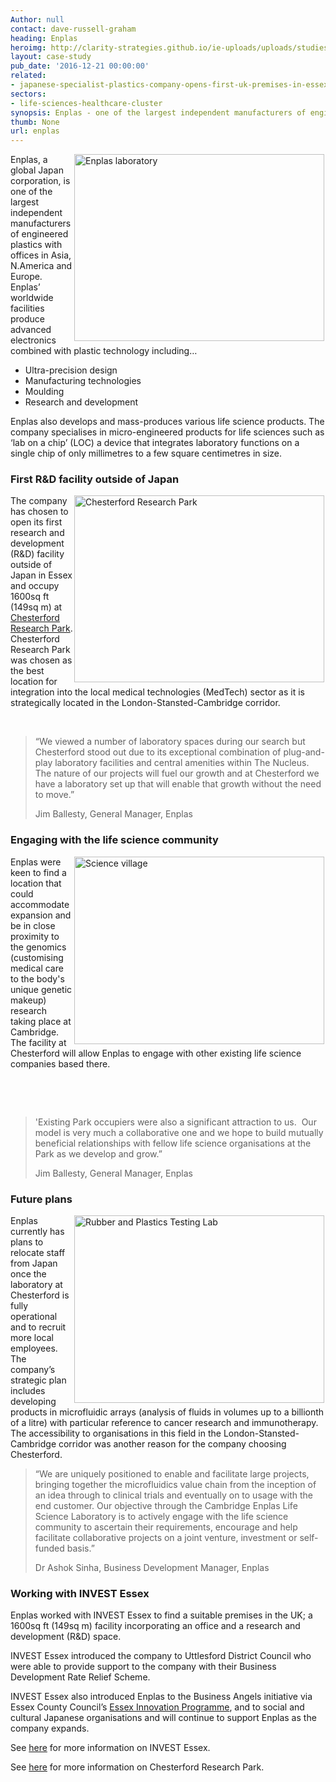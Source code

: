 ```yaml
---
Author: null
contact: dave-russell-graham
heading: Enplas
heroimg: http://clarity-strategies.github.io/ie-uploads/uploads/studies/CRP3%2C_Science_Village_Bldg_1980.jpg
layout: case-study
pub_date: '2016-12-21 00:00:00'
related:
- japanese-specialist-plastics-company-opens-first-uk-premises-in-essex
sectors:
- life-sciences-healthcare-cluster
synopsis: Enplas - one of the largest independent manufacturers of engineered plastics
thumb: None
url: enplas
---
```


<p><img alt='Enplas laboratory' src='//clarity-strategies.github.io/ie-uploads/uploads/about/Enplas_laboratory_400.jpg' style='width: 400px; height: 299px; margin-left: 2px; margin-right: 2px; float: right;'/>Enplas, a global Japan corporation, is one of the largest independent manufacturers of engineered plastics with offices in Asia, N.America and Europe. Enplas’ worldwide facilities produce advanced electronics combined with plastic technology including…</p><ul><li>Ultra-precision design</li><li>Manufacturing technologies</li><li>Moulding</li><li>Research and development</li></ul><p>Enplas also develops and mass-produces various life science products. The company specialises in micro-engineered products for life sciences such as ‘lab on a chip’ (LOC) a device that integrates laboratory functions on a single chip of only millimetres to a few square centimetres in size.</p><h3>First R&amp;D facility outside of Japan</h3><p><img alt='Chesterford Research Park' src='//clarity-strategies.github.io/ie-uploads/uploads/about/Chesterford_RP_1_400.jpg' style='width: 400px; height: 299px; margin-left: 2px; margin-right: 2px; float: right;'/>The company has chosen to open its first research and development (R&amp;D) facility outside of Japan in Essex and occupy 1600sq ft (149sq m) at <a href='http://investessex.co.uk/studies/place-studies/chesterford-research-park1' target='_blank'>Chesterford Research Park</a>. Chesterford Research Park was chosen as the best location for integration into the local medical technologies (MedTech) sector as it is strategically located in the London-Stansted-Cambridge corridor.</p><p> </p><blockquote><p>“We viewed a number of laboratory spaces during our search but Chesterford stood out due to its exceptional combination of plug-and-play laboratory facilities and central amenities within The Nucleus.  The nature of our projects will fuel our growth and at Chesterford we have a laboratory set up that will enable that growth without the need to move.”</p><p>Jim Ballesty, General Manager, Enplas</p></blockquote><h3>Engaging with the life science community</h3><p><img alt='Science village' src='//clarity-strategies.github.io/ie-uploads/uploads/about/Science_Village_400.jpg' style='width: 400px; height: 300px; margin-left: 2px; margin-right: 2px; float: right;'/>Enplas were keen to find a location that could accommodate expansion and be in close proximity to the genomics (customising medical care to the body's unique genetic makeup) research taking place at Cambridge. The facility at Chesterford will allow Enplas to engage with other existing life science companies based there.</p><p> </p><p> </p><blockquote><p>'Existing Park occupiers were also a significant attraction to us.  Our model is very much a collaborative one and we hope to build mutually beneficial relationships with fellow life science organisations at the Park as we develop and grow.”</p><p>Jim Ballesty, General Manager, Enplas</p></blockquote><h3>Future plans</h3><p><img alt='Rubber and Plastics Testing Lab' src='//clarity-strategies.github.io/ie-uploads/uploads/about/Rubber-and-Plastics-Testing-Lab_400.jpg' style='width: 400px; height: 300px; margin-left: 2px; margin-right: 2px; float: right;'/>Enplas currently has plans to relocate staff from Japan once the laboratory at Chesterford is fully operational and to recruit more local employees. The company’s strategic plan includes developing products in microfluidic arrays (analysis of fluids in volumes up to a billionth of a litre) with particular reference to cancer research and immunotherapy. The accessibility to organisations in this field in the London-Stansted-Cambridge corridor was another reason for the company choosing Chesterford.</p><blockquote><p>“We are uniquely positioned to enable and facilitate large projects, bringing together the microfluidics value chain from the inception of an idea through to clinical trials and eventually on to usage with the end customer. Our objective through the Cambridge Enplas Life Science Laboratory is to actively engage with the life science community to ascertain their requirements, encourage and help facilitate collaborative projects on a joint venture, investment or self-funded basis.”</p><p>Dr Ashok Sinha, Business Development Manager, Enplas</p></blockquote><h3>Working with INVEST Essex</h3><p>Enplas worked with INVEST Essex to find a suitable premises in the UK; a 1600sq ft (149sq m) facility incorporating an office and a research and development (R&amp;D) space.</p><p>INVEST Essex introduced the company to Uttlesford District Council who were able to provide support to the company with their Business Development Rate Relief Scheme.</p><p>INVEST Essex also introduced Enplas to the Business Angels initiative via Essex County Council’s <a href='http://essexinnovation.co.uk/'>Essex Innovation Programme</a>, and to social and cultural Japanese organisations and will continue to support Enplas as the company expands.</p><p>See <a href='http://investessex.co.uk/' target='_blank'>here</a> for more information on INVEST Essex.</p><p>See <a href='http://investessex.co.uk/studies/place-studies/chesterford-research-park1' target='_blank'>here</a> for more information on Chesterford Research Park.</p>
